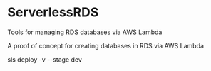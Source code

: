 # ServerlessRDS
Tools for managing RDS databases via AWS Lambda


A proof of concept for creating databases in RDS via AWS Lambda


sls deploy -v --stage dev
